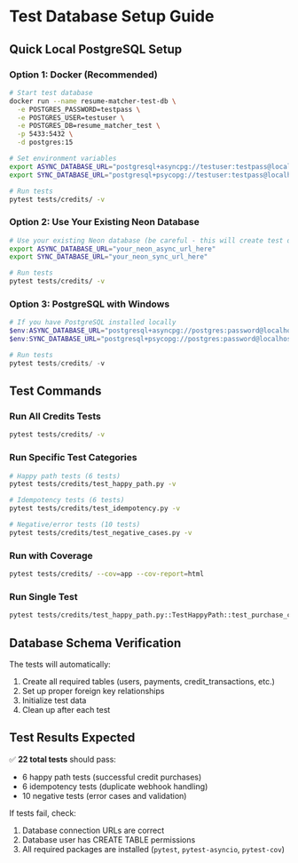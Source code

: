# Test Database Setup Guide

## Quick Local PostgreSQL Setup

### Option 1: Docker (Recommended)
```bash
# Start test database
docker run --name resume-matcher-test-db \
  -e POSTGRES_PASSWORD=testpass \
  -e POSTGRES_USER=testuser \
  -e POSTGRES_DB=resume_matcher_test \
  -p 5433:5432 \
  -d postgres:15

# Set environment variables
export ASYNC_DATABASE_URL="postgresql+asyncpg://testuser:testpass@localhost:5433/resume_matcher_test"
export SYNC_DATABASE_URL="postgresql+psycopg://testuser:testpass@localhost:5433/resume_matcher_test"

# Run tests
pytest tests/credits/ -v
```

### Option 2: Use Your Existing Neon Database
```bash
# Use your existing Neon database (be careful - this will create test data)
export ASYNC_DATABASE_URL="your_neon_async_url_here"
export SYNC_DATABASE_URL="your_neon_sync_url_here"

# Run tests
pytest tests/credits/ -v
```

### Option 3: PostgreSQL with Windows
```powershell
# If you have PostgreSQL installed locally
$env:ASYNC_DATABASE_URL="postgresql+asyncpg://postgres:password@localhost:5432/resume_matcher_test"
$env:SYNC_DATABASE_URL="postgresql+psycopg://postgres:password@localhost:5432/resume_matcher_test"

# Run tests
pytest tests/credits/ -v
```

## Test Commands

### Run All Credits Tests
```bash
pytest tests/credits/ -v
```

### Run Specific Test Categories
```bash
# Happy path tests (6 tests)
pytest tests/credits/test_happy_path.py -v

# Idempotency tests (6 tests)  
pytest tests/credits/test_idempotency.py -v

# Negative/error tests (10 tests)
pytest tests/credits/test_negative_cases.py -v
```

### Run with Coverage
```bash
pytest tests/credits/ --cov=app --cov-report=html
```

### Run Single Test
```bash
pytest tests/credits/test_happy_path.py::TestHappyPath::test_purchase_credits -v
```

## Database Schema Verification

The tests will automatically:
1. Create all required tables (users, payments, credit_transactions, etc.)
2. Set up proper foreign key relationships
3. Initialize test data
4. Clean up after each test

## Test Results Expected

✅ **22 total tests** should pass:
- 6 happy path tests (successful credit purchases)
- 6 idempotency tests (duplicate webhook handling)
- 10 negative tests (error cases and validation)

If tests fail, check:
1. Database connection URLs are correct
2. Database user has CREATE TABLE permissions
3. All required packages are installed (`pytest`, `pytest-asyncio`, `pytest-cov`)
